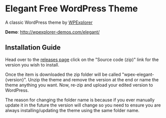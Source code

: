 # Elegant Free WordPress Theme
A classic WordPress theme by [WPExplorer](https://www.wpexplorer.com/)

**Demo**: http://wpexplorer-demos.com/elegant/

## Installation Guide
Head over to the [releases page](https://github.com/wpexplorer/wpex-elegant/releases) click on the "Source code (zip)" link for the version you wish to install.

Once the item is downloaded the zip folder will be called "wpex-elegant-{version}". Unzip the theme and remove the version at the end or name the theme anything you want. Now, re-zip and upload your edited version to WordPress.

The reason for changing the folder name is because if you ever manually update it in the future the version will change so you need to ensure you are always installing/updating the theme using the same folder name.
